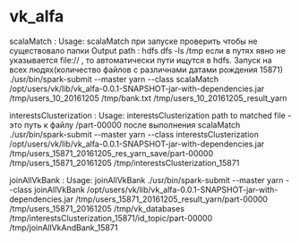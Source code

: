 # vk_alfa

scalaMatch :
Usage: scalaMatch <path to directory with vk users> <path to file with bank users> <output path>
при запуске проверить чтобы не существовало папки Output path : hdfs dfs -ls /tmp
если в путях явно не указывается file:// , то автоматически пути ищутся в hdfs.
Запуск на всех людях(количество файлов с различнами датами рождения 15871)
./usr/bin/spark-submit  --master yarn --class scalaMatch  /opt/users/vk/lib/vk_alfa-0.0.1-SNAPSHOT-jar-with-dependencies.jar  /tmp/users_10_20161205 /tmp/bank.txt /tmp/users_10_20161205_result_yarn


interestsClusterization :
Usage: interestsClusterization <path to matched file > <path to directory with vk users> <output path>
path to matched file - это путь к файлу <output path>/part-00000 после выполнения scalaMatch 
./usr/bin/spark-submit  --master yarn --class interestsClusterization /opt/users/vk/lib/vk_alfa-0.0.1-SNAPSHOT-jar-with-dependencies.jar  /tmp/users_15871_20161205_res_yarn_save/part-00000 /tmp/users_15871_20161205 /tmp/interestsClusterization_15871

joinAllVkBank  :
Usage: joinAllVkBank <path to matched file> <path to directory with vk users> <path to files with vk description fields>  <path to interest clusterization file > <output-path>
./usr/bin/spark-submit  --master yarn --class joinAllVkBank  /opt/users/vk/lib/vk_alfa-0.0.1-SNAPSHOT-jar-with-dependencies.jar  /tmp/users_15871_20161205_result_yarn/part-00000 /tmp/users_15871_20161205 /tmp/vk_databases /tmp/interestsClusterization_15871/id_topic/part-00000 /tmp/joinAllVkAndBank_15871


